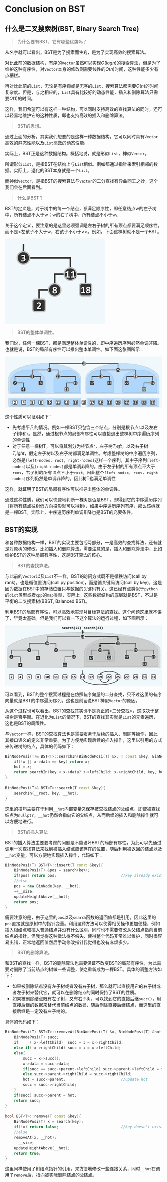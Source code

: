 Conclusion on BST
================

## 什么是二叉搜索树(BST, Binary Search Tree)

> 为什么要有BST，它有哪些优势吗？

从名字就可以看出，BST是为了搜索而生的，是为了实现高效的搜索算法。

对比此前的数据结构，有序的`Vector`虽然可以实现$O(logn)$的搜索算法，但是为了维护这种有序性，对`Vector`本身的修改则需要线性的$O(n)$时间，这种性能多少有点糟糕。

再对比此前的`List`，无论是有序抑或是无序的`List`，搜索算法都需要$O(n)$的时间复杂度。但是，与之相应的，`List`具有比较好的动态性能，插入和删除算法只需要$O(1)$的时间。

这样，我们希望可以有这样一种结构，可以同时支持高效的查找算法的同时，还可以轻易地维护它的这种性质，即也支持高效的插入和删除算法。

> BST的思想。

通过上面的分析，其实我们想要的是这样一种数据结构，它可以同时具有`Vector`高效的静态性能以及`List`高效的动态性能。

实际上，BST正是这种数据结构。概括地说，就是形似`List`，神似`Vector`。

所谓形似`List`，是指BST在结构上与`List`相似。例如都通过指针来索引相邻的数据。实际上，退化的BST本身就是一个`List`。

而神似`Vector`，是指BST的搜索算法与`Vector`的二分查找有异曲同工之妙，这个我们会在后面看到。

> 什么是BST？

BST的定义是，对于树中的每一个结点，都满足顺序性，即任意结点w的左子树中，所有结点不大于w；w的右子树中，所有结点不小于w。

关于这个定义，要注意的是这里必须强调是左右子树的所有顶点都要满足顺序性，而不是<左孩子不大于w，右孩子不小于w>。例如，下面这棵树就不是一个BST。

![non-BST](images/non-BST.png)

> BST的整体单调性。

我们说，任何一棵BST，都是满足整体单调性的，即中序遍历序列必然单调非降。也就是说，BST的局部有序性可以推出整体单调性。如下面这张图所示：

![BSTmonotony](images/monotony.png)

这个性质可以证明如下：

+ 先考虑平凡的情况。例如一棵BST只包含三个结点，分别是根节点r以及左右子树l和r。显然，通过根节点的局部有序性可以直接退出整棵树中序遍历序列的单调性
+ 对于任意一棵树T，可以将其划分为根节点r，左子树$T_left$，以及右子树$T_right$，假定左子树以及右子树都满足单调性。考虑整棵树的中序遍历序列，必然是`[left-nodes, root, right-nodes]`这样一个序列，其中子序列`[left-nodes]`以及`[right-nodes]`都是单调非降的。由于左子树的所有顶点不大于`root`，右子树的所有顶点不小于`root`，因此整个`[left-nodes, root, right-nodes]`序列仍然是单调非降的。因此树T也满足单调性

这样，就证明了BST的局部有序性可以推导出整体的单调性。

通过这种性质，我们可以快速地判断一棵树是否是BST，即得到它的中序遍历序列（将所有结点往树低方向投影就可以得到），如果中序遍历序列有序，那么该树就是一棵BST。实际上，中序遍历序列单调非降也是BST的充要条件。

## BST的实现

和各种数据结构一样，BST的实现主要包括两部分，一是高效的查找算法，还有就是对原树的修改，比如插入和删除算法。需要注意的是，插入和删除算法中，比如维护BST的这种局部有序性，这是BST算法的核心。

> BST的查找算法。

与此前的`Vector`以及`List`不一样，BST的访问方式既不是循秩访问(call by rank)，也是循位置访问(call py position)，而是循关键码访问(call by key)，这是因为数据在BST中的存储位置只与数据的关键码有关。这已经有点类似于`python`的`dict`类型或者`cpp`的`map`类型，实际上，这些数据结构的底层就是BST，不过是平衡的二叉搜索树(BBST, Balanced BST)。

利用BST的局部有序性，可以高效地实现对目标算法的查找。这个问题这里就不讲了，毕竟太基础。但是我们可以看一下这个算法的运行过程，如下图所示：

![BST-Search](images/BSTSearch.png)

可以看到，BST的整个搜索过程是在仿照有序向量的二分查找，只不过这里的有序向量就是BST的中序遍历序列。这也是前面说BST神似`Vector`的原因。

从这个过程也可以看出，BST的查找其实也不是真正的<二分查找>，这取决于整棵树是否平衡。在退化为`List`的情况下，BST的查找其实就是`List`的元素遍历，这也是BST的局限性。

与`Vector`一样，BST的查找算法也是需要服务于后续的插入、删除等操作，因此其接口语义的定义非常重要。为了方便地实现后续的插入操作，这里以引用的方式来传递树的结点，具体的代码如下：

```cpp
BinNodePosi(T)& BST<T>::searchIn(BinNodePosi(T) &x, T const &key, BinNodePosi(T) &hot){
	if(!x || x->data == key) return x;
	hot = x;
	return searchIn(key < x->data? x->leftChild: x->rightChild, key, hot);
}

BinNodePosi(T)& BST<T>::search(T const &key){
	searchIn(__root, key, __hot);
}
```

这里的技巧主要在于利用`__hot`内部变量来保存被查找结点的父结点，即使被查找结点为`nullptr`，`__hot`仍然会指向它的父结点，从而后续的插入和删除操作就可以方便地进行。

> BST的插入算法

BST的插入算法主要要考虑的问题是不能破坏BST的局部有序性，为此可以先通过调用一次查找算法来找到被插入结点应该存在的位置，随后利用被返回的结点以及`__hot`变量，可以方便地实现插入操作，代码如下：

```cpp
BinNodePosi(T) BST<T>::insert(T const &key){
	BinNodePosi(T) &pos = search(key);
	if(pos) return pos;								//key already existss
	//else
	pos = new BinNode(key, __hot);
	++__size;
	updateHeightAbove(__hot);
	return pos;
}
```

需要注意的是，由于这里的`pos`以及`search`函数的返回值都是引用，因此这里的`pos`直接就是原树中的指针变量。利用这种方法可以使得相关操作更加便捷，例如插入根结点和插入普通结点并没有什么区别，同时也不需要修改从父结点指向当前结点的指针。但我觉得这种做法得不偿失，使得整个代码非常难以维护，同时很容易出错，正常地返回值然后手动修改指针我觉得也没有麻烦多少。

>  BST的删除算法。

和BST的查找一样，BST的删除算法也需要保证不改变BST的局部有序性，为此需要对删除了当前结点的树做一些调整，使之重新成为一棵BST。具体的调整方法如下：

+ 如果被删除结点没有左子树或者没有右子树，那么就可以直接用它的右子树或者左子树来替代它，就可以在删除结点的同时保持了BST的性质。
+ 如果被删除结点既有左子树，又有右子树，可以找到它的直接后继`succ()`，用直接后继的数据来替代当前结点的数据，随后删除直接后继结点，而这里的直接后继是一定没有左子树的。

具体的代码如下：

```cpp
BinNodePosi(T) BST<T>::removeAt(BinNodePosi(T) &x, BinNodePosi(T) &hot){
	BinNodePosi(T) succ;
	if     (!x->leftChild)  succ = x = x->rightChild;
	else if(!x->rightChild) succ = x = x->leftChild;
	else{
		succ = x->succ();
		x->data = succ->data;
		if(succ == succ->parent->leftChild) succ->parent->leftChild = succ->rightChild;
		else succ->parent->rightChild = succ->rightChild;
		hot = succ->parent; 						//update hot
		succ = succ->rightChild;
	}
	if(succ) succ->parent = hot;
	return succ;
}

bool BST<T>::remove(T const &key){
	BinNodePosi(T) x = search(key);
	if(!x) return false;							//key doesn't exist
	//else
	removeAt(x, __hot);
	--__size;
	updateHeightAbove(__hot);
	return true;
}
```

这里同样使用了树结点指针的引用，来方便地修改一些连接关系，同时`__hot`在调用了`remove`后，指向被实际删除结点的父结点。
